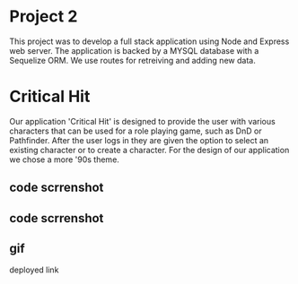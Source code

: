 # Project 2
  This project was to develop a full stack application using Node and Express web server. The application is backed by a MYSQL database with a Sequelize ORM. We use routes for retreiving and adding new data.

# Critical Hit
  Our application 'Critical Hit' is designed to provide the user with various characters that can be used for a role playing game, such as DnD or Pathfinder. After the user logs in they are given the option to select an existing character or to create a character. For the design of our application we chose a more '90s theme. 
  
## code scrrenshot


  
## code scrrenshot



## gif 
deployed link 
